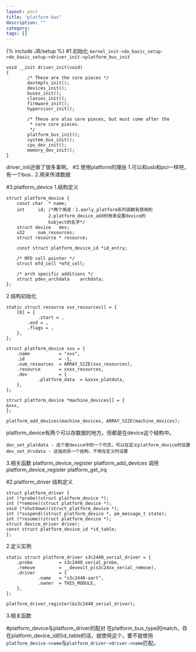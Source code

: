 ```yaml
---
layout: post
title: "platform bus"
description: ""
category: 
tags: []
---
```

{% include JB/setup %}
#1.初始化
`kernel_init->do_basic_setup->do_basic_setup->driver_init->platform_bus_init`

    void __init driver_init(void)
    {       
            /* These are the core pieces */
            devtmpfs_init();
            devices_init();
            buses_init();
            classes_init();
            firmware_init();
            hypervisor_init();
            
            /* These are also core pieces, but must come after the
             * core core pieces.
             */
            platform_bus_init();
            system_bus_init();
            cpu_dev_init();
            memory_dev_init();
    }

driver_init还做了很多事啊。
#2.使用platform的理由
1.可以和usb和pci一样吧，有一个bus..
2.用来传递数据

#3.platform_device
1.结构定义

    struct platform_device {
    	const char	* name;
    	int		id; /*两个用途：1.early_platform系列函数有使用到
    				2.platform_device_add时用来设置device的
    				kobject的名字*/
    	struct device	dev;
    	u32		num_resources;
    	struct resource	* resource;
    
    	const struct platform_device_id	*id_entry;
    
    	/* MFD cell pointer */
    	struct mfd_cell *mfd_cell;
    
    	/* arch specific additions */
    	struct pdev_archdata	archdata;
    };

2.结构初始化

    static struct resource xxx_resources[] = {
        [0] = {
                .start = ,
    		.end = ,
    		.flags = ,
    	},
    };

    struct platform_device xxx = {
        .name           = "xxx",
        .id             = -1,
        .num_resources  = ARRAY_SIZE(xxx_resources),
        .resource       = xxxx_resources,
        .dev            = {
                .platform_data  = &xxxx_platdata,
        },
    };

    struct platform_device *machine_devices[] = {
    &xxx,
    };   

    platform_add_devices(machine_devices, ARRAY_SIZE(machine_devices);


platform_device有两个可以存数据的地方。但都是在device这个结构中。

    dev_set_platdata - 这个是device中的一个可员，可以在定义platform_device时设置
    dev_set_drvdata - 这指向另一个结构，不用在定义时设置
3.相关函数
platform_device_register
platform_add_devices 调用platform_device_register
platform_get_irq

#2.platform_driver
结构定义

    struct platform_driver {
	int (*probe)(struct platform_device *);
	int (*remove)(struct platform_device *);
	void (*shutdown)(struct platform_device *);
	int (*suspend)(struct platform_device *, pm_message_t state);
	int (*resume)(struct platform_device *);
	struct device_driver driver;
	const struct platform_device_id *id_table;
    };

2.定义实例

    static struct platform_driver s3c2440_serial_driver = {
        .probe          = s3c2440_serial_probe,
        .remove         = __devexit_p(s3c24xx_serial_remove),
        .driver         = {
                .name   = "s3c2440-uart",
                .owner  = THIS_MODULE,
        },
    };

    platform_driver_register(&s3c2440_serial_driver);
3.相关函数

#platform_device与platform_driver的配对
在platform_bus_type的match，存在platform_device_id的id_table的话，就使用这个，要不就使用`platform_device->name`与`platform_driver->driver->name`匹配。
